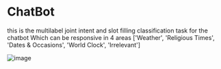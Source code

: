 # ChatBot
this is the multilabel joint intent and slot filling classification task for the chatbot Which can be responsive in 4 areas ['Weather', 'Religious Times', 'Dates & Occasions', 'World Clock', 'Irrelevant']


![image](https://drive.google.com/file/d/1lpNlhsGkn8o_ANVDNsghaUh4xNQ46c88/view?usp=sharing)

